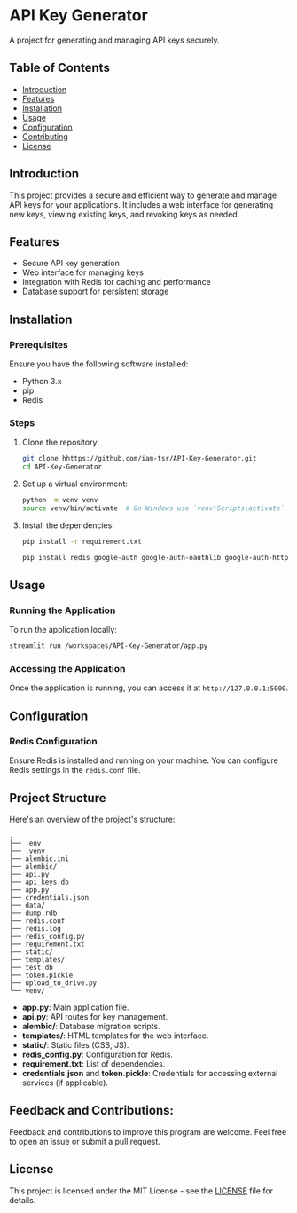 # API Key Generator

A project for generating and managing API keys securely.

## Table of Contents

- [Introduction](#introduction)
- [Features](#features)
- [Installation](#installation)
- [Usage](#usage)
- [Configuration](#configuration)
- [Contributing](#contributing)
- [License](#license)

## Introduction

This project provides a secure and efficient way to generate and manage API keys for your applications. It includes a web interface for generating new keys, viewing existing keys, and revoking keys as needed.

## Features

- Secure API key generation
- Web interface for managing keys
- Integration with Redis for caching and performance
- Database support for persistent storage

## Installation

### Prerequisites

Ensure you have the following software installed:

- Python 3.x
- pip
- Redis

### Steps

1. Clone the repository:
    ```bash
    git clone hhttps://github.com/iam-tsr/API-Key-Generator.git
    cd API-Key-Generator
    ```

2. Set up a virtual environment:
    ```bash
    python -m venv venv
    source venv/bin/activate  # On Windows use `venv\Scripts\activate`
    ```

3. Install the dependencies:
    ```bash
    pip install -r requirement.txt
    ```
    ```bash
    pip install redis google-auth google-auth-oauthlib google-auth-httplib2 google-api-python-client
    ```

## Usage

### Running the Application

To run the application locally:

```bash
streamlit run /workspaces/API-Key-Generator/app.py
```

### Accessing the Application

Once the application is running, you can access it at `http://127.0.0.1:5000`.

## Configuration

### Redis Configuration

Ensure Redis is installed and running on your machine. You can configure Redis settings in the `redis.conf` file.

## Project Structure

Here's an overview of the project's structure:

```
.
├── .env
├── .venv
├── alembic.ini
├── alembic/
├── api.py
├── api_keys.db
├── app.py
├── credentials.json
├── data/
├── dump.rdb
├── redis.conf
├── redis.log
├── redis_config.py
├── requirement.txt
├── static/
├── templates/
├── test.db
├── token.pickle
├── upload_to_drive.py
└── venv/
```

- **app.py**: Main application file.
- **api.py**: API routes for key management.
- **alembic/**: Database migration scripts.
- **templates/**: HTML templates for the web interface.
- **static/**: Static files (CSS, JS).
- **redis_config.py**: Configuration for Redis.
- **requirement.txt**: List of dependencies.
- **credentials.json** and **token.pickle**: Credentials for accessing external services (if applicable).

## Feedback and Contributions:

Feedback and contributions to improve this program are welcome. Feel free to open an issue or submit a pull request.

## License

This project is licensed under the MIT License - see the [LICENSE](LICENSE.txt) file for details.
